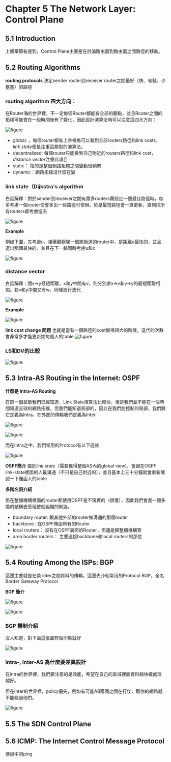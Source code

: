 # Chapter 5 The Network Layer: Control Plane

## 5.1 Introduction

上個章節有提到，Control Plane主要是在討論路由器到路由器之間路徑的移動。

## 5.2 Routing Algorithms
**routing protocols**
決定sender router到receiver router之間最好（快、省錢、少壅塞）的路徑

### routing algorithm 四大方向：

在Router海的世界裡，不一定每個Router都能有全部的觀點，並且Router之間的拓樸可能會在一段時間後有了變化，因此設計演算法時可以注意這四大方向：

![figure](figure/5_2_1.png)

* global: ，每個router都有上帝視角可以看到全部routers路徑和link costs，*link state*便是注重這類型的演算法。
* decentralized: 每個router只能看到自己附近的routers路徑和link cost，*distance vector*注重此項目
* static： 指的是整個網路拓樸之間變動很頻繁
* dynamic：網路拓樸沒什麼在變

### link state（Dijkstra's algorithm

白話解釋：對於sender到receiver之間有眾多routers需設定一個最佳路徑時，每多考慮一個router便會多出一些路徑可使用，於是最短路徑會一直更新，直到把所有routers都考慮進去

![figure](figure/5_2_2.png)

**Example**

例如下圖，先考慮u，接著觀察哪一個能抵達的router中，是距離u最快的，並且選出那個最快的，並且在下一輪同時考慮u和x

![figure](figure/5_2_3.png)


### distance vector
白話解釋：問x->y最短距離，x和y中間有v，則分別求x->v和v->y的最短距離相加。若v和y中間又有w，同理進行迭代

![figure](figure/5_2_4.png)


**Example**

![figure](figure/5_2_5.png)

**link cost change 問題**
也就是當有一個路徑的cost變得超大的時候，迭代的次數會非常多才能更新完每個人的table
![figure](figure/5_2_6.png)


### LS和DV的比較

![figure](figure/5_2_7.png)


## 5.3 Intra-AS Routing in the Internet: OSPF

**什麼是 Intra-AS Routing**

在前一個章節我們已經知道，Link State演算法比較快，但是我們並不能在一個時間知道全球的網路拓樸，但我們能知道局部的，因此在我們能控制的局部，我們將它定義為Intra，在外部的傳輸我們定義為Inter

![figure](figure/5_3_1.png)

![figure](figure/5_3_2.png)

而在Intra之中，我們常用的Protocol有以下這些

![figure](figure/5_3_3.png)

**OSPF簡介**
屬於*link state*（需要獲得整個AS內的global view)，會跟在OSPF link-state裡面的人最溝通（不只是自己附近的），並且基本上三十分鐘就會重新確認一下裡面人的table

**多階名詞介紹**

但在整個機構裡面的router都使用OSPF是不現實的（很慢），因此我們會畫一個多階的結構去管理整個組織的網路。

- boundary router: 跟其他外部的router做溝通的那個router
- backbone : 在OSPF裡面所有的Router
- local routers： 沒有在OSPF裏面的Router，但還是歸整個機構管
- area border routers： 主要連接backbone和local routers的那位

![figure](figure/5_3_4.png)


## 5.4 Routing Among the ISPs: BGP

這邊主要就是在談 inter之間資料的傳輸，這邊先介紹常用的Protocol BGP，全名Border Gateway Protocol

**BGP 簡介**

![figure](figure/5_4_1.png)


![figure](figure/5_4_2.png)

### BGP 機制介紹

沒人知道，對下面這張圖有個印象就好

![figure](figure/5_4_3.png)


### Intra-, Inter-AS 為什麼要差異設計

在intra的世界裡，我們要注意的是效能，希望在自己的區域裡面資料越快被處理越好。

但在Inter的世界裡，policy優先，例如有可能AB兩國之間在打仗，那你的網路就不能經過他們。

![figure](figure/5_4_5.png)


## 5.5 The SDN Control Plane



## 5.6 ICMP: The Internet Control Message Protocol

傳說中的ping
